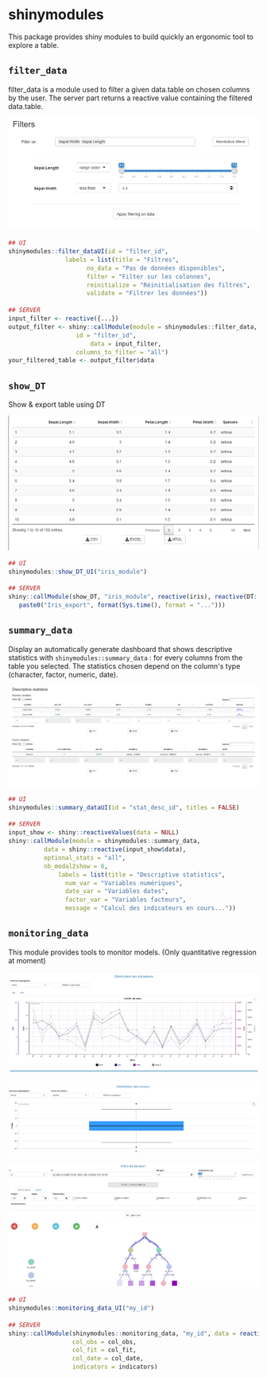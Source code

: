 # shinymodules

This package provides shiny modules to build quickly an ergonomic tool to explore a table.


## `filter_data`

filter_data is a module used to filter a given data.table on chosen columns by the user. The server part returns a reactive value containing the filtered data.table.

![img1](inst/doc_img/filter_data.png)

```r
## UI
shinymodules::filter_dataUI(id = "filter_id",
			    labels = list(title = "Filtres",
					  no_data = "Pas de données disponibles",
					  filter = "Filter sur les colonnes",
					  reinitialize = "Réinitialisation des filtres",
					  validate = "Filtrer les données"))

## SERVER
input_filter <- reactive({...})
output_filter <- shiny::callModule(module = shinymodules::filter_data, 
				   id = "filter_id",
			           data = input_filter,
				   columns_to_filter = "all")
your_filtered_table <- output_filter$data
```

## `show_DT`

Show & export table using DT

![img1](inst/doc_img/show_dt.png)

```r
## UI
shinymodules::show_DT_UI("iris_module")

## SERVER
shiny::callModule(show_DT, "iris_module", reactive(iris), reactive(DT::datatable(iris)), 
   paste0("Iris_export", format(Sys.time(), format = "...")))
```

## `summary_data`

Display an automatically generate dashboard that shows descriptive statistics with `shinymodules::summary_data` : for every columns from the table you selected. The statistics chosen depend on the column's type (character, factor, numeric, date).

![img1](inst/doc_img/summary_data.png)

```r
## UI
shinymodules::summary_dataUI(id = "stat_desc_id", titles = FALSE)

## SERVER
input_show <- shiny::reactiveValues(data = NULL)
shiny::callModule(module = shinymodules::summary_data, 
		  data = shiny::reactive(input_show$data),
		  optional_stats = "all",
		  nb_modal2show = 6, 
	          labels = list(title = "Descriptive statistics",
				num_var = "Variables numériques",
				date_var = "Variables dates",
				factor_var = "Variables facteurs",
				message = "Calcul des indicateurs en cours..."))
```

## `monitoring_data`

This module provides tools to monitor models. (Only quantitative regression at moment)

![img1](inst/doc_img/monitoring_data_1.png)

![img2](inst/doc_img/monitoring_data_2.png)

![img3](inst/doc_img/monitoring_data_3.png)

```r
## UI
shinymodules::monitoring_data_UI("my_id")

## SERVER
shiny::callModule(shinymodules::monitoring_data, "my_id", data = reactive(data), 
                  col_obs = col_obs,
                  col_fit = col_fit,
                  col_date = col_date,
                  indicators = indicators)
```



